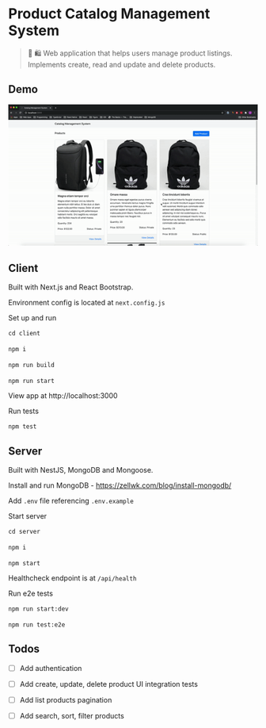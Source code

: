 # Product Catalog Management System

> 🏬 🛍️ Web application that helps users manage product listings. Implements create, read and update and delete products.

## Demo

![](./demo.gif)

## Client

Built with Next.js and React Bootstrap.

Environment config is located at `next.config.js`

Set up and run 

```
cd client 

npm i

npm run build

npm run start
```

View app at http://localhost:3000

Run tests

```
npm test
```


## Server

Built with NestJS, MongoDB and Mongoose.

Install and run MongoDB - https://zellwk.com/blog/install-mongodb/

Add `.env` file referencing `.env.example`

Start server

```
cd server 

npm i

npm start
```

Healthcheck endpoint is at `/api/health`

Run e2e tests

```
npm run start:dev

npm run test:e2e
```

## Todos

- [ ] Add authentication
- [ ] Add create, update, delete product UI integration tests
- [ ] Add list products pagination
- [ ] Add search, sort, filter products




